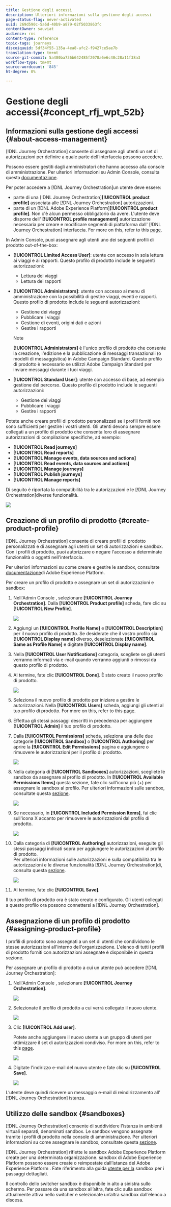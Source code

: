 ```yaml
---
title: Gestione degli accessi
description: Ulteriori informazioni sulla gestione degli accessi
page-status-flag: never-activated
uuid: 269d590c-5a6d-40b9-a879-02f5033863fc
contentOwner: sauviat
audience: rns
content-type: reference
topic-tags: journeys
discoiquuid: 5df34f55-135a-4ea8-afc2-f9427ce5ae7b
translation-type: tm+mt
source-git-commit: 5a480ba736b642485f2078a6e6c40c28a11f38a3
workflow-type: tm+mt
source-wordcount: '845'
ht-degree: 0%

---
```



# Gestione degli accessi{#concept_rfj_wpt_52b}

## Informazioni sulla gestione degli accessi {#about-access-management}

[!DNL Journey Orchestration] consente di assegnare agli utenti un set di autorizzazioni per definire a quale parte dell’interfaccia possono accedere.

Possono essere gestiti dagli amministratori che hanno accesso alla console di amministrazione. Per ulteriori informazioni su Admin Console, consulta questa [documentazione](https://helpx.adobe.com/enterprise/managing/user-guide.html).

Per poter accedere a [!DNL Journey Orchestration]un utente deve essere:

* parte di una [!DNL Journey Orchestration]**[!UICONTROL product profile]** associata alle [!DNL Journey Orchestration] autorizzazioni.
* parte di un [!DNL Adobe Experience Platform]**[!UICONTROL product profile]**. Non c&#39;è alcun permesso obbligatorio da avere. L&#39;utente deve disporre dell&#39; **[!UICONTROL profile management]** autorizzazione necessaria per creare e modificare segmenti di piattaforma dall&#39; [!DNL Journey Orchestration] interfaccia. For more on this, refer to this [page](https://docs.adobe.com/content/help/en/experience-platform/access-control/home.html#adobe-admin-console).

In Admin Console, puoi assegnare agli utenti uno dei seguenti profili di prodotto out-of-the-box:

* **[!UICONTROL Limited Access User]**: utente con accesso in sola lettura ai viaggi e ai rapporti. Questo profilo di prodotto include le seguenti autorizzazioni:
   * Lettura dei viaggi
   * Lettura dei rapporti

* **[!UICONTROL Administrators]**: utente con accesso ai menu di amministrazione con la possibilità di gestire viaggi, eventi e rapporti. Questo profilo di prodotto include le seguenti autorizzazioni:
   * Gestione dei viaggi
   * Pubblicare i viaggi
   * Gestione di eventi, origini dati e azioni
   * Gestire i rapporti

   >[!NOTE]
   >
   >**[!UICONTROL Administrators]** è l&#39;unico profilo di prodotto che consente la creazione, l&#39;edizione e la pubblicazione di messaggi transazionali (o modelli di messaggistica) in  Adobe Campaign Standard. Questo profilo di prodotto è necessario se utilizzi  Adobe Campaign Standard per inviare messaggi durante i tuoi viaggi.

* **[!UICONTROL Standard User]**: utente con accesso di base, ad esempio gestione del percorso. Questo profilo di prodotto include le seguenti autorizzazioni:
   * Gestione dei viaggi
   * Pubblicare i viaggi
   * Gestire i rapporti

Potete anche creare profili di prodotto personalizzati se i profili forniti non sono sufficienti per gestire i vostri utenti.
Gli utenti devono sempre essere collegati a un profilo di prodotto che consenta loro di assegnare autorizzazioni di compilazione specifiche, ad esempio:

* **[!UICONTROL Read journeys]**
* **[!UICONTROL Read reports]**
* **[!UICONTROL Manage events, data sources and actions]**
* **[!UICONTROL Read events, data sources and actions]**
* **[!UICONTROL Manage journeys]**
* **[!UICONTROL Publish journeys]**
* **[!UICONTROL Manage reports]**

Di seguito è riportata la compatibilità tra le autorizzazioni e le [!DNL Journey Orchestration]diverse funzionalità.

![](../assets/do-not-localize/journey_permission.png)

## Creazione di un profilo di prodotto {#create-product-profile}

[!DNL Journey Orchestration] consente di creare profili di prodotto personalizzati e di assegnare agli utenti un set di autorizzazioni e sandbox. Con i profili di prodotto, puoi autorizzare o negare l&#39;accesso a determinate funzionalità o oggetti nell&#39;interfaccia.

Per ulteriori informazioni su come creare e gestire le sandbox, consultate [documentazione](https://docs.adobe.com/content/help/en/experience-platform/sandbox/ui/user-guide.html)di Adobe Experience Platform.

Per creare un profilo di prodotto e assegnare un set di autorizzazioni e sandbox:

1. Nell&#39;Admin Console , selezionare **[!UICONTROL Journey Orchestration]**. Dalla **[!UICONTROL Product profile]** scheda, fare clic su **[!UICONTROL New Profile]**.

   ![](../assets/do-not-localize/user_management_5.png)

1. Aggiungi un **[!UICONTROL Profile Name]** e **[!UICONTROL Description]** per il nuovo profilo di prodotto. Se desiderate che il vostro profilo sia **[!UICONTROL Display name]** diverso, deselezionate **[!UICONTROL Same as Profile Name]** e digitate **[!UICONTROL Display name]**.

1. Nella **[!UICONTROL User Notifications]** categoria, scegliete se gli utenti verranno informati via e-mail quando verranno aggiunti o rimossi da questo profilo di prodotto.

1. Al termine, fate clic **[!UICONTROL Done]**. È stato creato il nuovo profilo di prodotto.

   ![](../assets/do-not-localize/user_management_1.png)

1. Seleziona il nuovo profilo di prodotto per iniziare a gestire le autorizzazioni. Nella **[!UICONTROL Users]** scheda, aggiungi gli utenti al tuo profilo di prodotto. For more on this, refer to this [page](../about/access-management.md#assigning-product-profile).

1. Effettua gli stessi passaggi descritti in precedenza per aggiungere **[!UICONTROL Admin]** il tuo profilo di prodotto.

1. Dalla **[!UICONTROL Permissions]** scheda, seleziona una delle due categorie **[!UICONTROL Sandbox]** o **[!UICONTROL Authoring]** per aprire la **[!UICONTROL Edit Permissions]** pagina e aggiungere o rimuovere le autorizzazioni per il profilo di prodotto.

   ![](../assets/do-not-localize/user_management_7.png)

1. Nella categoria di **[!UICONTROL Sandboxes]** autorizzazioni, scegliete le sandbox da assegnare al profilo di prodotto. In **[!UICONTROL Available Permissions Items]** questa sezione, fate clic sull&#39;icona più (+) per assegnare le sandbox al profilo. Per ulteriori informazioni sulle sandbox, consultate questa [sezione](../about/access-management.md#sandboxes).

   ![](../assets/do-not-localize/user_management_8.png)

1. Se necessario, in **[!UICONTROL Included Permission Items]**, fai clic sull&#39;icona X accanto per rimuovere le autorizzazioni dal profilo di prodotto.

   ![](../assets/do-not-localize/user_management_9.png)

1. Dalla categoria di **[!UICONTROL Authoring]** autorizzazioni, eseguite gli stessi passaggi indicati sopra per aggiungere le autorizzazioni al profilo di prodotto.
   <br>Per ulteriori informazioni sulle autorizzazioni e sulla compatibilità tra le autorizzazioni e le diverse funzionalità [!DNL Journey Orchestration]di, consulta questa [sezione](../about/access-management.md#about-access-management).

   ![](../assets/do-not-localize/user_management_10.png)

1. Al termine, fate clic **[!UICONTROL Save]**.

Il tuo profilo di prodotto ora è stato creato e configurato. Gli utenti collegati a questo profilo ora possono connettersi a [!DNL Journey Orchestration].

## Assegnazione di un profilo di prodotto {#assigning-product-profile}

I profili di prodotto sono assegnati a un set di utenti che condividono le stesse autorizzazioni all&#39;interno dell&#39;organizzazione.
L&#39;elenco di tutti i profili di prodotto forniti con autorizzazioni assegnate è disponibile in questa sezione.

Per assegnare un profilo di prodotto a cui un utente può accedere [!DNL Journey Orchestration]:

1. Nell&#39;Admin Console , selezionare **[!UICONTROL Journey Orchestration]**.

   ![](../assets/do-not-localize/user_management.png)

1. Selezionate il profilo di prodotto a cui verrà collegato il nuovo utente.

   ![](../assets/do-not-localize/user_management_2.png)

1. Clic **[!UICONTROL Add user]**.

   Potete anche aggiungere il nuovo utente a un gruppo di utenti per ottimizzare il set di autorizzazioni condiviso. For more on this, refer to this [page](https://helpx.adobe.com/enterprise/using/user-groups.html).

   ![](../assets/do-not-localize/user_management_3.png)

1. Digitate l&#39;indirizzo e-mail del nuovo utente e fate clic su **[!UICONTROL Save]**.

   ![](../assets/do-not-localize/user_management_4.png)

L’utente deve quindi ricevere un messaggio e-mail di reindirizzamento all’ [!DNL Journey Orchestration] istanza.

## Utilizzo delle sandbox {#sandboxes}

[!DNL Journey Orchestration] consente di suddividere l&#39;istanza in ambienti virtuali separati, denominati sandbox.
Le sandbox vengono assegnate tramite i profili di prodotto nella console di amministrazione. Per ulteriori informazioni su come assegnare le sandbox, consultate questa [sezione](../about/access-management.md#create-product-profile).

[!DNL Journey Orchestration] riflette le sandbox  Adobe Experience Platform create per una determinata organizzazione.
 sandbox di Adobe Experience Platform possono essere create o reimpostate dall’istanza del Adobe Experience Platform . Fate riferimento alla guida [utente per la](https://docs.adobe.com/content/help/en/experience-platform/sandbox/ui/user-guide.html) sandbox per i passaggi dettagliati.

Il controllo dello switcher sandbox è disponibile in alto a sinistra sullo schermo. Per passare da una sandbox all’altra, fate clic sulla sandbox attualmente attiva nello switcher e selezionate un’altra sandbox dall’elenco a discesa.
